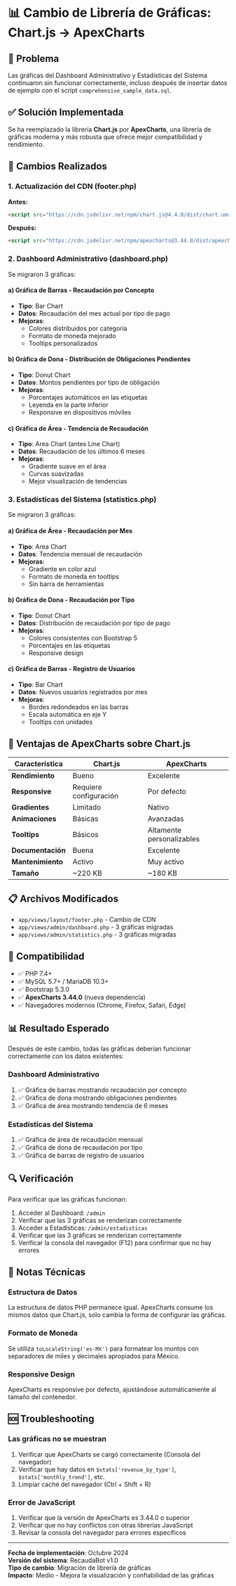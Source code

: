 # 📊 Cambio de Librería de Gráficas: Chart.js → ApexCharts

## 🎯 Problema

Las gráficas del Dashboard Administrativo y Estadísticas del Sistema continuaron sin funcionar correctamente, incluso después de insertar datos de ejemplo con el script `comprehensive_sample_data.sql`.

## ✅ Solución Implementada

Se ha reemplazado la librería **Chart.js** por **ApexCharts**, una librería de gráficas moderna y más robusta que ofrece mejor compatibilidad y rendimiento.

## 🔄 Cambios Realizados

### 1. Actualización del CDN (footer.php)

**Antes:**
```html
<script src="https://cdn.jsdelivr.net/npm/chart.js@4.4.0/dist/chart.umd.min.js"></script>
```

**Después:**
```html
<script src="https://cdn.jsdelivr.net/npm/apexcharts@3.44.0/dist/apexcharts.min.js"></script>
```

### 2. Dashboard Administrativo (dashboard.php)

Se migraron 3 gráficas:

#### a) Gráfica de Barras - Recaudación por Concepto
- **Tipo**: Bar Chart
- **Datos**: Recaudación del mes actual por tipo de pago
- **Mejoras**: 
  - Colores distribuidos por categoría
  - Formato de moneda mejorado
  - Tooltips personalizados

#### b) Gráfica de Dona - Distribución de Obligaciones Pendientes
- **Tipo**: Donut Chart
- **Datos**: Montos pendientes por tipo de obligación
- **Mejoras**:
  - Porcentajes automáticos en las etiquetas
  - Leyenda en la parte inferior
  - Responsive en dispositivos móviles

#### c) Gráfica de Área - Tendencia de Recaudación
- **Tipo**: Area Chart (antes Line Chart)
- **Datos**: Recaudación de los últimos 6 meses
- **Mejoras**:
  - Gradiente suave en el área
  - Curvas suavizadas
  - Mejor visualización de tendencias

### 3. Estadísticas del Sistema (statistics.php)

Se migraron 3 gráficas:

#### a) Gráfica de Área - Recaudación por Mes
- **Tipo**: Area Chart
- **Datos**: Tendencia mensual de recaudación
- **Mejoras**:
  - Gradiente en color azul
  - Formato de moneda en tooltips
  - Sin barra de herramientas

#### b) Gráfica de Dona - Recaudación por Tipo
- **Tipo**: Donut Chart
- **Datos**: Distribución de recaudación por tipo de pago
- **Mejoras**:
  - Colores consistentes con Bootstrap 5
  - Porcentajes en las etiquetas
  - Responsive design

#### c) Gráfica de Barras - Registro de Usuarios
- **Tipo**: Bar Chart
- **Datos**: Nuevos usuarios registrados por mes
- **Mejoras**:
  - Bordes redondeados en las barras
  - Escala automática en eje Y
  - Tooltips con unidades

## 🎨 Ventajas de ApexCharts sobre Chart.js

| Característica | Chart.js | ApexCharts |
|----------------|----------|------------|
| **Rendimiento** | Bueno | Excelente |
| **Responsive** | Requiere configuración | Por defecto |
| **Gradientes** | Limitado | Nativo |
| **Animaciones** | Básicas | Avanzadas |
| **Tooltips** | Básicos | Altamente personalizables |
| **Documentación** | Buena | Excelente |
| **Mantenimiento** | Activo | Muy activo |
| **Tamaño** | ~220 KB | ~180 KB |

## 📋 Archivos Modificados

- `app/views/layout/footer.php` - Cambio de CDN
- `app/views/admin/dashboard.php` - 3 gráficas migradas
- `app/views/admin/statistics.php` - 3 gráficas migradas

## 🚀 Compatibilidad

- ✅ PHP 7.4+
- ✅ MySQL 5.7+ / MariaDB 10.3+
- ✅ Bootstrap 5.3.0
- ✅ **ApexCharts 3.44.0** (nueva dependencia)
- ✅ Navegadores modernos (Chrome, Firefox, Safari, Edge)

## 📊 Resultado Esperado

Después de este cambio, todas las gráficas deberían funcionar correctamente con los datos existentes:

### Dashboard Administrativo
1. ✅ Gráfica de barras mostrando recaudación por concepto
2. ✅ Gráfica de dona mostrando obligaciones pendientes
3. ✅ Gráfica de área mostrando tendencia de 6 meses

### Estadísticas del Sistema
1. ✅ Gráfica de área de recaudación mensual
2. ✅ Gráfica de dona de recaudación por tipo
3. ✅ Gráfica de barras de registro de usuarios

## 🔍 Verificación

Para verificar que las gráficas funcionan:

1. Acceder al Dashboard: `/admin`
2. Verificar que las 3 gráficas se renderizan correctamente
3. Acceder a Estadísticas: `/admin/estadisticas`
4. Verificar que las 3 gráficas se renderizan correctamente
5. Verificar la consola del navegador (F12) para confirmar que no hay errores

## 📝 Notas Técnicas

### Estructura de Datos
La estructura de datos PHP permanece igual. ApexCharts consume los mismos datos que Chart.js, solo cambia la forma de configurar las gráficas.

### Formato de Moneda
Se utiliza `toLocaleString('es-MX')` para formatear los montos con separadores de miles y decimales apropiados para México.

### Responsive Design
ApexCharts es responsive por defecto, ajustándose automáticamente al tamaño del contenedor.

## 🆘 Troubleshooting

### Las gráficas no se muestran
1. Verificar que ApexCharts se cargó correctamente (Consola del navegador)
2. Verificar que hay datos en `$stats['revenue_by_type']`, `$stats['monthly_trend']`, etc.
3. Limpiar caché del navegador (Ctrl + Shift + R)

### Error de JavaScript
1. Verificar que la versión de ApexCharts es 3.44.0 o superior
2. Verificar que no hay conflictos con otras librerías JavaScript
3. Revisar la consola del navegador para errores específicos

---

**Fecha de implementación**: Octubre 2024  
**Versión del sistema**: RecaudaBot v1.0  
**Tipo de cambio**: Migración de librería de gráficas  
**Impacto**: Medio - Mejora la visualización y confiabilidad de las gráficas

